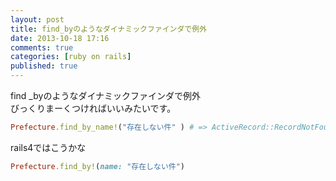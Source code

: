 ```yaml
---
layout: post
title: find_byのようなダイナミックファインダで例外
date: 2013-10-18 17:16
comments: true
categories: [ruby on rails]
published: true
---
```




find  _byのようなダイナミックファインダで例外  
びっくりまーくつければいいみたいです。  

``` ruby
Prefecture.find_by_name!("存在しない件" ) # => ActiveRecord::RecordNotFound
```

  
rails4ではこうかな  

``` ruby
Prefecture.find_by!(name: "存在しない件") 
```


